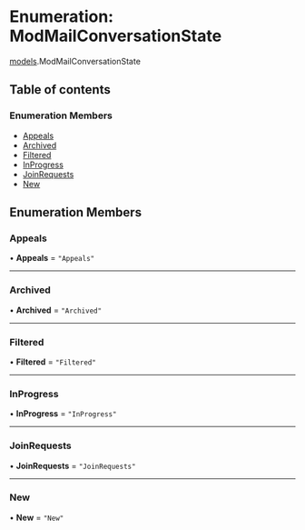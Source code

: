 # Enumeration: ModMailConversationState

[models](../modules/models.md).ModMailConversationState

## Table of contents

### Enumeration Members

- [Appeals](models.ModMailConversationState.md#appeals)
- [Archived](models.ModMailConversationState.md#archived)
- [Filtered](models.ModMailConversationState.md#filtered)
- [InProgress](models.ModMailConversationState.md#inprogress)
- [JoinRequests](models.ModMailConversationState.md#joinrequests)
- [New](models.ModMailConversationState.md#new)

## Enumeration Members

### <a id="appeals" name="appeals"></a> Appeals

• **Appeals** = `"Appeals"`

---

### <a id="archived" name="archived"></a> Archived

• **Archived** = `"Archived"`

---

### <a id="filtered" name="filtered"></a> Filtered

• **Filtered** = `"Filtered"`

---

### <a id="inprogress" name="inprogress"></a> InProgress

• **InProgress** = `"InProgress"`

---

### <a id="joinrequests" name="joinrequests"></a> JoinRequests

• **JoinRequests** = `"JoinRequests"`

---

### <a id="new" name="new"></a> New

• **New** = `"New"`
